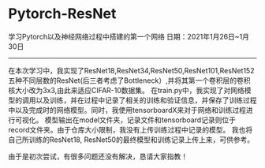 # Pytorch-ResNet
学习Pytorch以及神经网络过程中搭建的第一个网络
日期：2021年1月26日~1月30日

----
在本次学习中，我实现了ResNet18,ResNet34,ResNet50,ResNet101,ResNet152五种不同层数的ResNet(后三者考虑了Bottleneck）,并将其第一个卷积层的卷积核大小改为3x3,由此来适应CIFAR-10数据集。
在train.py中，我实现了对网络模型的调用以及训练，并在过程中记录了相关的训练和验证信息，并保存了训练过程中以及完成时的网络模型。同时，我使用tensorboardX来对于网络和训练过程进行可视化。
模型输出在model文件夹，记录文件和tensorboard记录则位于record文件夹。由于仓库大小限制，我没有上传训练过程中记录的模型。
我也将自己所训练的ResNet18, ResNet50的最终模型和训练记录上传上来，可供参考。

由于是初次尝试，有很多问题还没有解决，恳请大家指教！
